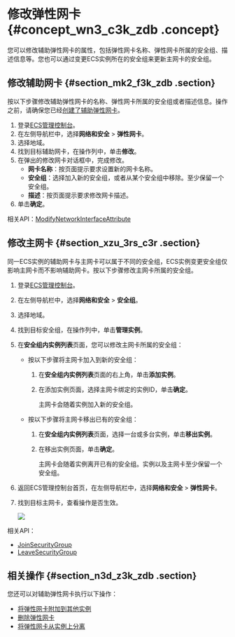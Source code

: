 # 修改弹性网卡 {#concept_wn3_c3k_zdb .concept}

您可以修改辅助弹性网卡的属性，包括弹性网卡名称、弹性网卡所属的安全组、描述信息等。您也可以通过变更ECS实例所在的安全组来更新主网卡的安全组。

## 修改辅助网卡 {#section_mk2_f3k_zdb .section}

按以下步骤修改辅助弹性网卡的名称、弹性网卡所属的安全组或者描述信息。操作之前，请确保您已经[创建了辅助弹性网卡](intl.zh-CN/网络/弹性网卡/创建弹性网卡.md)。

1.  登录[ECS管理控制台](https://ecs.console.aliyun.com/?spm=a2c4g.11186623.2.9.FNEORG#/home)。
2.  在左侧导航栏中，选择**网络和安全** \> **弹性网卡**。
3.  选择地域。
4.  找到目标辅助网卡，在操作列中，单击**修改**。
5.  在弹出的修改网卡对话框中，完成修改。
    -   **网卡名称**：按页面提示要求设置新的网卡名称。
    -   **安全组**：选择加入新的安全组，或者从某个安全组中移除。至少保留一个安全组。
    -   **描述**：按页面提示要求修改网卡描述。
6.  单击**确定**。

相关API：[ModifyNetworkInterfaceAttribute](../../../../intl.zh-CN/API参考/弹性网卡/ModifyNetworkInterfaceAttribute.md#)

## 修改主网卡 {#section_xzu_3rs_c3r .section}

同一ECS实例的辅助网卡与主网卡可以属于不同的安全组，ECS实例变更安全组仅影响主网卡而不影响辅助网卡。按以下步骤修改主网卡所属的安全组。

1.  登录[ECS管理控制台](https://ecs.console.aliyun.com/?spm=a2c4g.11186623.2.9.FNEORG#/home)。
2.  在左侧导航栏中，选择**网络和安全** \> **安全组**。
3.  选择地域。
4.  找到目标安全组，在操作列中，单击**管理实例**。
5.  在**安全组内实例列表**页面，您可以修改主网卡所属的安全组：
    -   按以下步骤将主网卡加入到新的安全组：
        1.  在**安全组内实例列表**页面的右上角，单击**添加实例**。
        2.  在添加实例页面，选择主网卡绑定的实例ID，单击**确定**。

            主网卡会随着实例加入新的安全组。

    -   按以下步骤将主网卡移出已有的安全组：
        1.  在**安全组内实例列表**页面，选择一台或多台实例，单击**移出实例**。
        2.  在移出实例页面，单击**确定**。

            主网卡会随着实例离开已有的安全组。实例以及主网卡至少保留一个安全组。

6.  返回ECS管理控制台首页，在左侧导航栏中，选择**网络和安全** \> **弹性网卡**。
7.  找到目标主网卡，查看操作是否生效。

    ![](http://static-aliyun-doc.oss-cn-hangzhou.aliyuncs.com/assets/img/9737/155920244045058_zh-CN.jpg)


相关API：

-   [JoinSecurityGroup](../../../../intl.zh-CN/API参考/安全组/JoinSecurityGroup.md#)
-   [LeaveSecurityGroup](../../../../intl.zh-CN/API参考/安全组/LeaveSecurityGroup.md#)

## 相关操作 {#section_n3d_z3k_zdb .section}

您还可以对辅助弹性网卡执行以下操作：

-   [将弹性网卡附加到其他实例](intl.zh-CN//将弹性网卡附加到实例.md)
-   [删除弹性网卡](intl.zh-CN/网络/弹性网卡/删除弹性网卡.md)
-   [将弹性网卡从实例上分离](intl.zh-CN/网络/弹性网卡/分离弹性网卡.md#)

